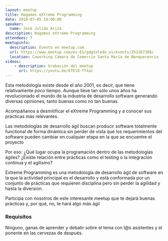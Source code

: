 ```yaml
---
layout: meetup
title: Hagamos eXtreme Programming
date: 2018-07-05 19:00:00
speaker:
  name: José Julián Ariza
description: Hagamos eXtreme Programming
attendees: 7
meetupinfo:
  description: Evento en meetup.com
  url: https://www.meetup.com/es-ES/gdgtoledo_es/events/252267388/
  location: Coworking Cámara de Comercio Santa María de Benquerencia
videos: 
    - description: Grabación del meetup
      url: https://youtu.be/6TKl8-ffXac
---
```


Esta metodología existe desde el año 2001, es decir, que tiene relativamente poco tiempo. Aunque lleve tan sólo unos años ha revolucionado el mundo de la industria de desarrollo software generando diversas opiniones, tanto buenas como no tan buenas.

Acompáñanos a desmitificar el eXtreme Programming y a conocer sus prácticas más relevantes.

Las metodologías de desarrollo ágil buscan producir software totalmente functional de forma dinámica sin perder de vista que los requerimientos del software pueden cambiar en cualquier etapa en la que se encuentre el proyecto

Por eso: ¿Qué lugar ocupa la programación dentro de las metodologías ágiles? ¿Existe relación entre prácticas como el testing o la integración continua y el agilismo?

Extreme Programming es una metodología de desarrollo ágil de software en la que la actividad principal es el desarrollo y está conformada por un conjunto de prácticas que requieren disciplina pero sin perder la agilidad y hasta la diversion.

Participa con nosotros de este interesante meetup que te dejará buenas prácticas y, por qué, no, te hará algo más ágil

### Requisitos

Ninguno, ganas de aprender y debatir sobre el tema con l@s asistentes y el ponente en las cervezas de después.  